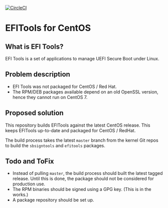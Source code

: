 [![CircleCI](https://circleci.com/gh/freshautomations/efitools-centos/tree/master.svg?style=svg)](https://circleci.com/gh/freshautomations/efitools-centos/tree/master)
# EFITools for CentOS

## What is EFI Tools?
EFI Tools is a set of applications to manage UEFI Secure Boot under Linux.

## Problem description
* EFI Tools was not packaged for CentOS / Red Hat.
* The RPM/DEB packages available depend on an old OpenSSL version, hence they cannot run on CentOS 7.

## Proposed solution
This repository builds EFITools against the latest CentOS release. This keeps EFITools up-to-date and packaged for
CentOS / RedHat.

The build process takes the latest `master` branch from the kernel Git repos to build the `sbsigntools` and `efitools`
packages.

## Todo and ToFix
* Instead of pulling `master`, the build process should built the latest tagged release. Until this is done, the package
should not be considered for production use.
* The RPM binaries should be signed using a GPG key. (This is in the works.)
* A package repository should be set up.
